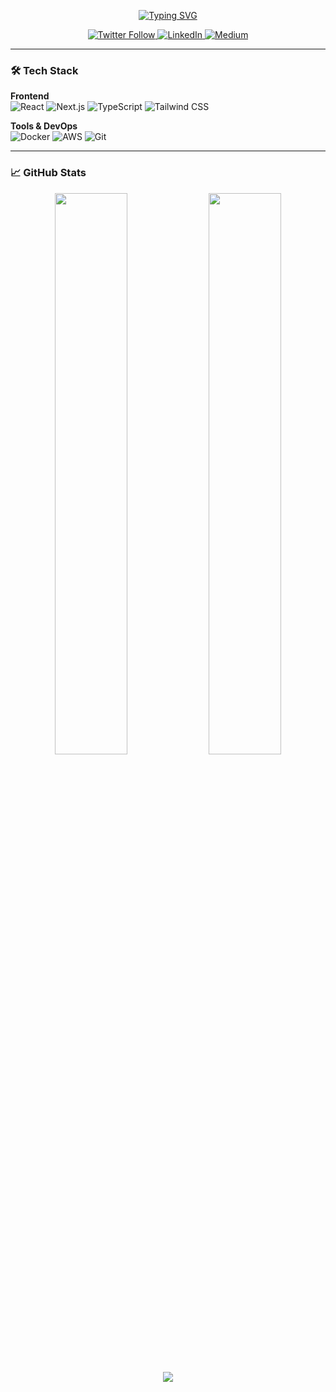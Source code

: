 <p align="center">
  <a href="https://webdevakash.com/" target="_blank" rel="noopener noreferrer">
    <img src="https://readme-typing-svg.demolab.com?font=Fira+Code&size=30&duration=4000&pause=1000&color=58A6FF&center=true&vCenter=true&width=435&lines=Hi+%F0%9F%91%8B%2C+I'm+Akash;Frontend+Developer;Open-Source+Enthusiast;Tech+Blogger" alt="Typing SVG" />
  </a>
</p>

<p align="center">
  <a href="https://twitter.com/yourusername">
    <img alt="Twitter Follow" src="https://img.shields.io/twitter/follow/yourusername?style=for-the-badge&logo=twitter&color=1DA1F2">
  </a>
  <a href="https://linkedin.com/in/theakashkumar">
    <img alt="LinkedIn" src="https://img.shields.io/badge/LinkedIn-0077B5?style=for-the-badge&logo=linkedin&logoColor=white">
  </a>
  <a href="https://medium.com/@akashblog">
    <img alt="Medium" src="https://img.shields.io/badge/Medium-12100E?style=for-the-badge&logo=medium&logoColor=white">
  </a>
</p>

---

### 🛠️ Tech Stack

**Frontend**  
![React](https://img.shields.io/badge/React-20232A?style=for-the-badge&logo=react&logoColor=61DAFB)
![Next.js](https://img.shields.io/badge/Next.js-000000?style=for-the-badge&logo=nextdotjs&logoColor=white)
![TypeScript](https://img.shields.io/badge/TypeScript-007ACC?style=for-the-badge&logo=typescript&logoColor=white)
![Tailwind CSS](https://img.shields.io/badge/Tailwind_CSS-38B2AC?style=for-the-badge&logo=tailwind-css&logoColor=white)


**Tools & DevOps**  
![Docker](https://img.shields.io/badge/Docker-2CA5E0?style=for-the-badge&logo=docker&logoColor=white)
![AWS](https://img.shields.io/badge/AWS-232F3E?style=for-the-badge&logo=amazon-aws&logoColor=white)
![Git](https://img.shields.io/badge/Git-F05032?style=for-the-badge&logo=git&logoColor=white)

---

### 📈 GitHub Stats

<p align="center">
  <img width="48%" src="https://github-readme-stats.vercel.app/api?username=akashkumarweb&show_icons=true&theme=radical&hide_border=true" />
  <img width="48%" src="https://github-readme-streak-stats.herokuapp.com/?user=akashkumarweb&theme=radical&hide_border=true" />
</p>

<p align="center">
  <img src="https://github-readme-activity-graph.vercel.app/graph?username=akashkumarweb&theme=react-dark&hide_border=true&area=true" />
</p>